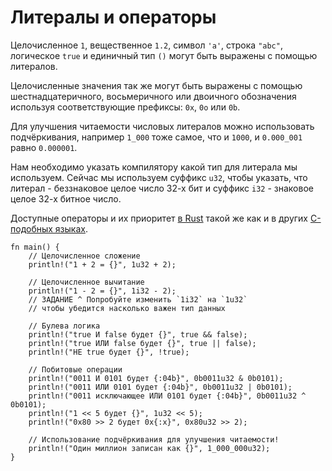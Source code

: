 # Литералы и операторы

Целочисленное `1`, вещественное `1.2`, символ `'a'`, строка `"abc"`, логическое `true` и единичный тип `()` могут быть выражены с помощью литералов.

Целочисленные значения так же могут быть выражены с помощью шестнадцатеричного, восьмеричного или двоичного обозначения используя соответствующие префиксы: `0x`, `0o` или `0b`.

Для улучшения читаемости числовых литералов можно использовать подчёркивания, например `1_000` тоже самое, что и `1000`, и `0.000_001` равно `0.000001`.

Нам необходимо указать компилятору какой тип для литерала мы используем. Сейчас мы используем суффикс `u32`, чтобы указать, что литерал - беззнаковое целое число 32-х бит и суффикс `i32` - знаковое целое 32-х битное число.

Доступные операторы и их приоритет [в Rust](https://doc.rust-lang.org/reference/expressions.html#expression-precedence) такой же как и в других [C-подобных языках](https://en.wikipedia.org/wiki/Operator_precedence#Programming_languages).

```rust,editable
fn main() {
    // Целочисленное сложение
    println!("1 + 2 = {}", 1u32 + 2);

    // Целочисленное вычитание
    println!("1 - 2 = {}", 1i32 - 2);
    // ЗАДАНИЕ ^ Попробуйте изменить `1i32` на `1u32`
    // чтобы убедится насколько важен тип данных

    // Булева логика
    println!("true И false будет {}", true && false);
    println!("true ИЛИ false будет {}", true || false);
    println!("НЕ true будет {}", !true);

    // Побитовые операции
    println!("0011 И 0101 будет {:04b}", 0b0011u32 & 0b0101);
    println!("0011 ИЛИ 0101 будет {:04b}", 0b0011u32 | 0b0101);
    println!("0011 исключающее ИЛИ 0101 будет {:04b}", 0b0011u32 ^ 0b0101);
    println!("1 << 5 будет {}", 1u32 << 5);
    println!("0x80 >> 2 будет 0x{:x}", 0x80u32 >> 2);

    // Использование подчёркивания для улучшения читаемости!
    println!("Один миллион записан как {}", 1_000_000u32);
}
```
